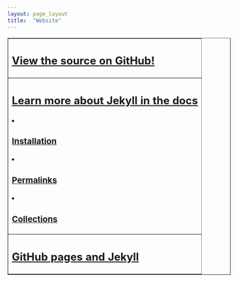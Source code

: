 ```yaml
---
layout: page_layout
title:  "Website"
---
```

<table border="1" padding-left="10px">
  <tr>
    <td>
    <h2>
      <a class="item-link" href="https://github.com/drewgwallace/drewgwallace.github.io">
      View the source on GitHub!
      </a>
    </h2>
    </td>
  </tr>


  <tr>
    <td>
    <h2>
      <a class="item-link" href="https://jekyllrb.com/docs/home/">
      Learn more about Jekyll in the docs
      </a>
    </h2>
      <li>
        <h3>
          <a class="item-link" href="https://jekyllrb.com/docs/installation/">
          Installation
          </a>
        </h3>
      </li>    
      <li>
        <h3>
          <a class="item-link" href="https://jekyllrb.com/docs/permalinks/">
          Permalinks
          </a>
        </h3>
      </li>
      <li>
        <h3>
          <a class="item-link" href="https://jekyllrb.com/docs/collections/">
          Collections
          </a>
        </h3>
      </li>
    </td>
  </tr>

  <tr>
    <td>
    <h2>
      <a class="item-link" href="https://help.github.com/articles/using-jekyll-as-a-static-site-generator-with-github-pages/">
      GitHub pages and Jekyll 
      </a>
    </h2>
    </td>
  </tr>
</table>